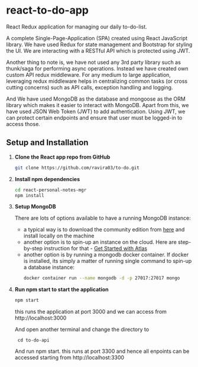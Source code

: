 # react-to-do-app

React Redux application for managing our daily to-do-list.


A complete Single-Page-Application (SPA) created using React JavaScript library. We have used Redux for state management and Bootstrap for styling the UI. We are interacting with a RESTful API which is protected using JWT.


Another thing to note is, we have not used any 3rd party library such as thunk/saga for performing async operations. Instead we have created own custom API redux middleware. For any medium to large application, leveraging redux middleware helps in centralizing common tasks (or cross cutting concerns) such as API calls, exception handling and logging.

And  We have used MongoDB as the database and mongoose as the ORM library which makes it easier to interact with MongoDB.
Apart from this, we have used JSON Web Token (JWT) to add authentication. Using JWT, we can protect certain endpoints and ensure that user must be logged-in to access those.

## Setup and Installation

1. **Clone the React app repo from GitHub**
   ```sh
   git clone https://github.com/ravira03/to-do.git
   ```

2. **Install npm dependencies**
   ```sh
   cd react-personal-notes-mgr
   npm install
   ```


3. **Setup MongoDB**

   There are lots of options available to have a running MongoDB instance:
   - a typical way is to download the community edition from [here](https://www.mongodb.com/download-center/community) and install locally on the machine
   - another option is to spin-up an instance on the cloud. Here are step-by-step instruction for that - [Get Started with Atlas](https://docs.atlas.mongodb.com/getting-started)
   - another option is by running a mongodb docker container. If docker is installed, its simply a matter of running single command to spin-up a database instance:
     ```sh
     docker container run --name mongodb -d -p 27017:27017 mongo
     ```



4. **Run npm start to start the application**
   ```sh
   npm start
   ```
   this runs the application at port 3000 and we can access from http://localhost:3000

   And open another terminal and change the directory to 
   ``` 
    cd to-do-api 
   ```
   And run npm start. this runs at port 3300 and hence all enpoints can be accessed starting from http://localhost:3300





